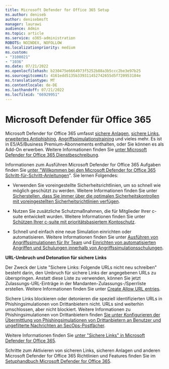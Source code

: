 ```yaml
---
title: Microsoft Defender for Office 365 Setup
ms.author: deniseb
author: denisebmsft
manager: laurawi
audience: Admin
ms.topic: article
ms.service: o365-administration
ROBOTS: NOINDEX, NOFOLLOW
ms.localizationpriority: medium
ms.custom:
- "3100021"
- "1036"
ms.date: 07/21/2022
ms.openlocfilehash: b230475e6664973f5252b88a3b5ccc2be3e97b25
ms.sourcegitcommit: 4161edd5135b339311452742655d5f720953184e
ms.translationtype: MT
ms.contentlocale: de-DE
ms.lasthandoff: 07/21/2022
ms.locfileid: "66929951"
---
```

# <a name="microsoft-defender-for-office-365"></a>Microsoft Defender für Office 365

Microsoft Defender for Office 365 umfasst [sichere Anlagen](https://docs.microsoft.com/microsoft-365/security/office-365-security/atp-safe-attachments), [sichere Links](https://docs.microsoft.com/microsoft-365/security/office-365-security/atp-safe-links), [erweitertes Antiphishing](https://docs.microsoft.com/microsoft-365/security/office-365-security/atp-anti-phishing), [Angriffssimulationstraining](https://docs.microsoft.com/microsoft-365/security/office-365-security/attack-simulation-training-get-started) und vieles mehr. Es ist in E5/A5/Business Premium-Abonnements enthalten, oder Sie können es als Add-On erwerben. Weitere Informationen finden Sie [unter Microsoft Defender for Office 365 Dienstbeschreibung](https://docs.microsoft.com/office365/servicedescriptions/office-365-advanced-threat-protection-service-description).

Informationen zum Ausführen Microsoft Defender for Office 365 Aufgaben finden Sie [unter "Willkommen bei den Microsoft Defender for Office 365 Schritt-für-Schritt-Anleitungen](https://docs.microsoft.com/microsoft-365/security/office-365-security/step-by-step-guides/step-by-step-guide-overview)". Sie lernen Folgendes: 

- Verwenden Sie voreingestellte Sicherheitsrichtlinien, um so schnell wie möglich geschützt zu werden. Weitere Informationen finden Sie unter [Sicherstellen, dass Sie immer über die optimalen Sicherheitskontrollen mit voreingestellten Sicherheitsrichtlinien verfügen](https://docs.microsoft.com/microsoft-365/security/office-365-security/step-by-step-guides/ensuring-you-always-have-the-optimal-security-controls-with-preset-security-policies).

- Nutzen Sie zusätzliche Schutzmaßnahmen, die für Mitglieder Ihrer c-suite entwickelt wurden. Weitere Informationen finden Sie unter [Schützen Ihrer c-suite mit prioritätsbasiertem Kontoschutz](https://docs.microsoft.com/microsoft-365/security/office-365-security/step-by-step-guides/protect-your-c-suite-with-priority-account-protection).

- Schnell und einfach eine neue Simulation einrichten oder automatisieren. Weitere Informationen finden Sie unter [Ausführen von Angriffssimulationen für Ihr Team](https://docs.microsoft.com/microsoft-365/security/office-365-security/step-by-step-guides/how-to-run-attack-simulations-for-your-team) und [Einrichten von automatisierten Angriffen und Schulungen innerhalb von Angriffssimulationsschulungen](https://docs.microsoft.com/microsoft-365/security/office-365-security/step-by-step-guides/how-to-setup-attack-simulation-training-for-automated-attacks-and-training).

**URL-Umbruch und Detonation für sichere Links**

Der Zweck der Liste "Sichere Links: Folgende URLs nicht neu schreiben" besteht darin, den Umbruch für sichere Links der angegebenen URLs zu überspringen. Anstatt diese Liste zu verwenden, können Sie jetzt Zulassungs-URL-Einträge in der Mandanten-Zulassungs-/Sperrliste erstellen. Weitere Informationen finden Sie unter [Create Allow URL entries](https://docs.microsoft.com/microsoft-365/security/office-365-security/allow-block-urls#create-allow-url-entries).

Sichere Links blockieren oder detonieren die speziell identifizierten URLs in Phishingsimulationen von Drittanbietern nicht. URLs sind weiterhin umschlossen, aber nicht blockiert. Weitere Informationen zu Phishingsimulationen von Drittanbietern finden [Sie unter Konfigurieren der Übermittlung von Phishingsimulationen von Drittanbietern an Benutzer und ungefilterte Nachrichten an SecOps-Postfächer](https://docs.microsoft.com/microsoft-365/security/office-365-security/allow-block-urls#create-allow-url-entries).

Weitere Informationen finden Sie [unter "Sichere Links" in Microsoft Defender for Office 365](https://docs.microsoft.com/microsoft-365/security/office-365-security/safe-links).

Schritte zum Aktivieren von sicheren Links, sicheren Anlagen und anderen Microsoft Defender for Office 365 Richtlinien und Features finden Sie im [Setuphandbuch Microsoft Defender for Office 365](https://go.microsoft.com/fwlink/?linkid=2190925).

